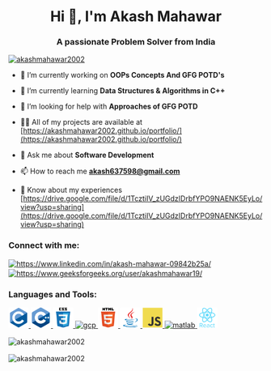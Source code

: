<h1 align="center">Hi 👋, I'm Akash Mahawar</h1>
<h3 align="center">A passionate Problem Solver from India</h3>

<p align="left"> <a href="https://github.com/ryo-ma/github-profile-trophy"><img src="https://github-profile-trophy.vercel.app/?username=akashmahawar2002" alt="akashmahawar2002" /></a> </p>

- 🔭 I’m currently working on **OOPs Concepts And GFG POTD's**

- 🌱 I’m currently learning **Data Structures & Algorithms in C++**

- 🤝 I’m looking for help with **Approaches of GFG POTD**

- 👨‍💻 All of my projects are available at [https://akashmahawar2002.github.io/portfolio/](https://akashmahawar2002.github.io/portfolio/)

- 💬 Ask me about **Software Development**

- 📫 How to reach me **akash637598@gmail.com**

- 📄 Know about my experiences [https://drive.google.com/file/d/1TcztiIV_zUGdzIDrbfYPO9NAENK5EyLo/view?usp=sharing](https://drive.google.com/file/d/1TcztiIV_zUGdzIDrbfYPO9NAENK5EyLo/view?usp=sharing)

<h3 align="left">Connect with me:</h3>
<p align="left">
<a href="https://linkedin.com/in/https://www.linkedin.com/in/akash-mahawar-09842b25a/" target="blank"><img align="center" src="https://raw.githubusercontent.com/rahuldkjain/github-profile-readme-generator/master/src/images/icons/Social/linked-in-alt.svg" alt="https://www.linkedin.com/in/akash-mahawar-09842b25a/" height="30" width="40" /></a>
<a href="https://auth.geeksforgeeks.org/user/https://www.geeksforgeeks.org/user/akashmahawar19/" target="blank"><img align="center" src="https://raw.githubusercontent.com/rahuldkjain/github-profile-readme-generator/master/src/images/icons/Social/geeks-for-geeks.svg" alt="https://www.geeksforgeeks.org/user/akashmahawar19/" height="30" width="40" /></a>
</p>

<h3 align="left">Languages and Tools:</h3>
<p align="left"> <a href="https://www.cprogramming.com/" target="_blank" rel="noreferrer"> <img src="https://raw.githubusercontent.com/devicons/devicon/master/icons/c/c-original.svg" alt="c" width="40" height="40"/> </a> <a href="https://www.w3schools.com/cpp/" target="_blank" rel="noreferrer"> <img src="https://raw.githubusercontent.com/devicons/devicon/master/icons/cplusplus/cplusplus-original.svg" alt="cplusplus" width="40" height="40"/> </a> <a href="https://www.w3schools.com/css/" target="_blank" rel="noreferrer"> <img src="https://raw.githubusercontent.com/devicons/devicon/master/icons/css3/css3-original-wordmark.svg" alt="css3" width="40" height="40"/> </a> <a href="https://cloud.google.com" target="_blank" rel="noreferrer"> <img src="https://www.vectorlogo.zone/logos/google_cloud/google_cloud-icon.svg" alt="gcp" width="40" height="40"/> </a> <a href="https://www.w3.org/html/" target="_blank" rel="noreferrer"> <img src="https://raw.githubusercontent.com/devicons/devicon/master/icons/html5/html5-original-wordmark.svg" alt="html5" width="40" height="40"/> </a> <a href="https://www.java.com" target="_blank" rel="noreferrer"> <img src="https://raw.githubusercontent.com/devicons/devicon/master/icons/java/java-original.svg" alt="java" width="40" height="40"/> </a> <a href="https://developer.mozilla.org/en-US/docs/Web/JavaScript" target="_blank" rel="noreferrer"> <img src="https://raw.githubusercontent.com/devicons/devicon/master/icons/javascript/javascript-original.svg" alt="javascript" width="40" height="40"/> </a> <a href="https://www.mathworks.com/" target="_blank" rel="noreferrer"> <img src="https://upload.wikimedia.org/wikipedia/commons/2/21/Matlab_Logo.png" alt="matlab" width="40" height="40"/> </a> <a href="https://reactjs.org/" target="_blank" rel="noreferrer"> <img src="https://raw.githubusercontent.com/devicons/devicon/master/icons/react/react-original-wordmark.svg" alt="react" width="40" height="40"/> </a> </p>

<p><img align="center" src="https://github-readme-stats.vercel.app/api/top-langs?username=akashmahawar2002&show_icons=true&locale=en&layout=compact" alt="akashmahawar2002" /></p>

<p><img align="center" src="https://github-readme-streak-stats.herokuapp.com/?user=akashmahawar2002&" alt="akashmahawar2002" /></p>
